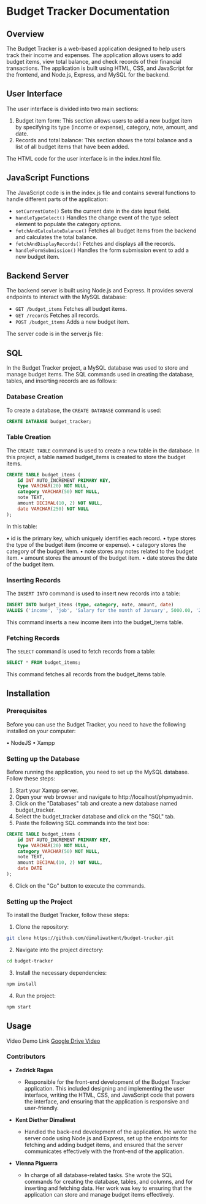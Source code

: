 # Budget Tracker Documentation

## Overview

The Budget Tracker is a web-based application designed to help users track their income and expenses. The application allows users to add budget items, view total balance, and check records of their financial transactions. The application is built using HTML, CSS, and JavaScript for the frontend, and Node.js, Express, and MySQL for the backend.

## User Interface

The user interface is divided into two main sections:

1.	Budget item form: This section allows users to add a new budget item by specifying its type (income or expense), category, note, amount, and date.
2.	Records and total balance: This section shows the total balance and a list of all budget items that have been added.

The HTML code for the user interface is in the index.html file.

## JavaScript Functions

The JavaScript code is in the index.js file and contains several functions to handle different parts of the application:
- `setCurrentDate()` Sets the current date in the date input field.
- `handleTypeSelect()` Handles the change event of the type select element to populate the category options.
- `fetchAndCalculateBalance()` Fetches all budget items from the backend and calculates the total balance.
- `fetchAndDisplayRecords()` Fetches and displays all the records.
- `handleFormSubmission()` Handles the form submission event to add a new budget item.

## Backend Server

The backend server is built using Node.js and Express. It provides several endpoints to interact with the MySQL database:

- `GET /budget_items` Fetches all budget items.
- `GET /records` Fetches all records.
- `POST /budget_items` Adds a new budget item.

The server code is in the server.js file:

## SQL

In the Budget Tracker project, a MySQL database was used to store and manage budget items. The SQL commands used in creating the database, tables, and inserting records are as follows:

### Database Creation

To create a database, the `CREATE DATABASE` command is used:

```sql 
CREATE DATABASE budget_tracker;
```

### Table Creation

The `CREATE TABLE` command is used to create a new table in the database. In this project, a table named budget_items is created to store the budget items.

```sql
CREATE TABLE budget_items (
    id INT AUTO_INCREMENT PRIMARY KEY,
    type VARCHAR(20) NOT NULL,
    category VARCHAR(50) NOT NULL,
    note TEXT,
    amount DECIMAL(10, 2) NOT NULL,
    date VARCHAR(250) NOT NULL
);
```

In this table:

•	id is the primary key, which uniquely identifies each record.
•	type stores the type of the budget item (income or expense).
•	category stores the category of the budget item.
•	note stores any notes related to the budget item.
•	amount stores the amount of the budget item.
•	date stores the date of the budget item.

### Inserting Records

The `INSERT INTO` command is used to insert new records into a table:

```sql
INSERT INTO budget_items (type, category, note, amount, date) 
VALUES ('income', 'job', 'Salary for the month of January', 5000.00, '2023-01-31');
```

This command inserts a new income item into the budget_items table.

### Fetching Records
The `SELECT` command is used to fetch records from a table:

```sql
SELECT * FROM budget_items;
```


This command fetches all records from the budget_items table.

## Installation

### Prerequisites

Before you can use the Budget Tracker, you need to have the following installed on your computer:

•	NodeJS
•	Xampp

### Setting up the Database

Before running the application, you need to set up the MySQL database. Follow these steps:

1.	Start your Xampp server.
2.	Open your web browser and navigate to http://localhost/phpmyadmin.
3.	Click on the "Databases" tab and create a new database named budget_tracker.
4.	Select the budget_tracker database and click on the "SQL" tab.
5.	Paste the following SQL commands into the text box:

```sql
CREATE TABLE budget_items (
    id INT AUTO_INCREMENT PRIMARY KEY,
    type VARCHAR(20) NOT NULL,
    category VARCHAR(50) NOT NULL,
    note TEXT,
    amount DECIMAL(10, 2) NOT NULL,
    date DATE
);
```

6.	Click on the "Go" button to execute the commands.

### Setting up the Project

To install the Budget Tracker, follow these steps:

1.	Clone the repository:
```bash
git clone https://github.com/dimaliwatkent/budget-tracker.git
```

2.	Navigate into the project directory:

```bash
cd budget-tracker
```

3.	Install the necessary dependencies:

```bash
npm install
```

4.	Run the project:

```bash
npm start
```

## Usage

Video Demo Link
[Google Drive Video](https://drive.google.com/file/d/10JRMoI4ZX3EBMMfgSaF3b09pknc-B-XC/view?usp=sharing)

### Contributors

- **Zedrick Ragas**

    - Responsible for the front-end development of the Budget Tracker application. This included designing and implementing the user interface, writing the HTML, CSS, and JavaScript code that powers the interface, and ensuring that the application is responsive and user-friendly.

- **Kent Diether Dimaliwat**

    - Handled the back-end development of the application. He wrote the server code using Node.js and Express, set up the endpoints for fetching and adding budget items, and ensured that the server communicates effectively with the front-end of the application.

- **Vienna Piguerra**

    - In charge of all database-related tasks. She wrote the SQL commands for creating the database, tables, and columns, and for inserting and fetching data. Her work was key to ensuring that the application can store and manage budget items effectively.
